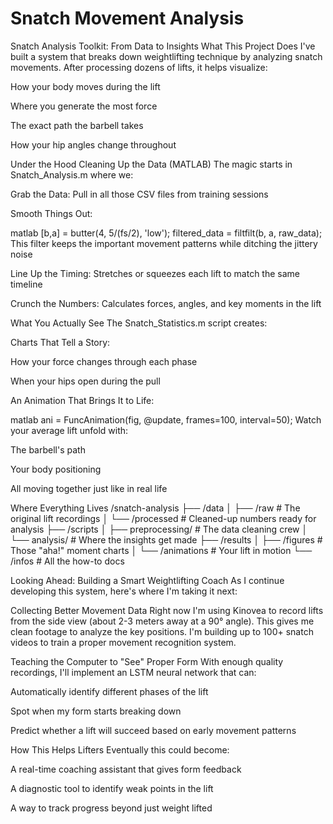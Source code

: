 # Snatch Movement Analysis
Snatch Analysis Toolkit: From Data to Insights
What This Project Does
I've built a system that breaks down weightlifting technique by analyzing snatch movements. After processing dozens of lifts, it helps visualize:

How your body moves during the lift

Where you generate the most force

The exact path the barbell takes

How your hip angles change throughout

Under the Hood
Cleaning Up the Data (MATLAB)
The magic starts in Snatch_Analysis.m where we:

Grab the Data: Pull in all those CSV files from training sessions

Smooth Things Out:

matlab
[b,a] = butter(4, 5/(fs/2), 'low');
filtered_data = filtfilt(b, a, raw_data);
This filter keeps the important movement patterns while ditching the jittery noise

Line Up the Timing: Stretches or squeezes each lift to match the same timeline

Crunch the Numbers: Calculates forces, angles, and key moments in the lift

What You Actually See
The Snatch_Statistics.m script creates:

Charts That Tell a Story:

How your force changes through each phase

When your hips open during the pull

An Animation That Brings It to Life:

matlab
ani = FuncAnimation(fig, @update, frames=100, interval=50);
Watch your average lift unfold with:

The barbell's path

Your body positioning

All moving together just like in real life

Where Everything Lives
/snatch-analysis
├── /data
│   ├── /raw              # The original lift recordings
│   └── /processed        # Cleaned-up numbers ready for analysis
├── /scripts
│   ├── preprocessing/    # The data cleaning crew
│   └── analysis/         # Where the insights get made
├── /results
│   ├── /figures          # Those "aha!" moment charts
│   └── /animations       # Your lift in motion
└── /infos                # All the how-to docs

Looking Ahead: Building a Smart Weightlifting Coach
As I continue developing this system, here's where I'm taking it next:

Collecting Better Movement Data
Right now I'm using Kinovea to record lifts from the side view (about 2-3 meters away at a 90° angle). This gives me clean footage to analyze the key positions. I'm building up to 100+ snatch videos to train a proper movement recognition system.

Teaching the Computer to "See" Proper Form
With enough quality recordings, I'll implement an LSTM neural network that can:

Automatically identify different phases of the lift

Spot when my form starts breaking down

Predict whether a lift will succeed based on early movement patterns

How This Helps Lifters
Eventually this could become:

A real-time coaching assistant that gives form feedback

A diagnostic tool to identify weak points in the lift

A way to track progress beyond just weight lifted
